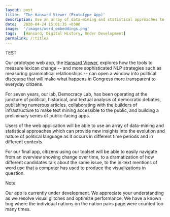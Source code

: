 ```yaml
---
layout: post
title:  'The Hansard Viewer (Prototype App)'
description: Use an array of data-mining and statistical approaches to gain new insights into the evolution and nature of political language as it occurs in different time periods and in different contexts.  
date:   2020-04-24 15:01:35 +0300
image:  '/images/word_embeddings.png'
tags:   [Hansard, Digital History, Under Development]
permalink: /:title/
---
```


TEST

Our prototype web app, the [Hansard Viewer](https://shinyviz.smu.edu/shiny/public/hansard-shiny/), explores how the tools to measure lexican change -- and more sophisticated NLP strategies such as measuring grammatical relationships -- can open a window into political discourse that will make what happens in Congress more transparent to everyday citizens. 

For seven years, our lab, Democracy Lab, has been operating at the juncture of political, historical, and textual analysis of democratic debates, publishing numerous articles, collaborating with the builders of infrastructure to make text mining accessible to the public, and building a preliminary series of public-facing apps. 

Users of the web application will be able to use an array of data-mining and statistical approaches which can provide new insights into the evolution and nature of political language as it occurs in different time periods and in different contexts. 

For our final app, citizens using our toolset will be able to easily navigate from an overview showing change over time, to a dramatization of how different candidates talk about the same issue, to the in-text mentions of word use that a computer has used to produce the visualizations in question.  

Note: 

Our app is currently under development. We appreciate your understanding as we resolve visual glitches and optimize performance. We have a known bug where the individual nations on the nation pairs page were counted too many times. 
